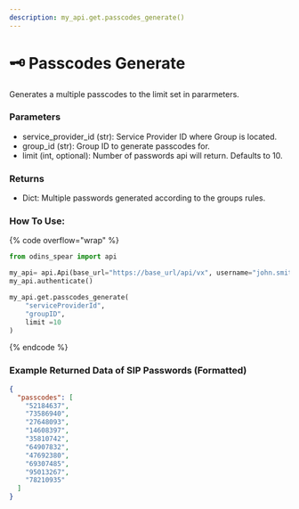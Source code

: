 ```yaml
---
description: my_api.get.passcodes_generate()
---
```


# 🗝️ Passcodes Generate

Generates a multiple passcodes to the limit set in pararmeters.

### Parameters&#x20;

* service\_provider\_id (str): Service Provider ID where Group is located.&#x20;
* group\_id (str): Group ID to generate passcodes for.&#x20;
* limit (int, optional): Number of passwords api will return. Defaults to 10.

### Returns

* Dict: Multiple passwords generated according to the groups rules.

### How To Use:

{% code overflow="wrap" %}
```python
from odins_spear import api

my_api= api.Api(base_url="https://base_url/api/vx", username="john.smith", password="ODIN_INSTANCE_1")
my_api.authenticate()

my_api.get.passcodes_generate(
    "serviceProviderId",
    "groupID",
    limit =10
)
```
{% endcode %}

### Example Returned Data of SIP Passwords (Formatted)

```json
{
  "passcodes": [
    "52184637",
    "73586940",
    "27648093",
    "14608397",
    "35810742",
    "64907832",
    "47692380",
    "69307485",
    "95013267",
    "78210935"
  ]
}
```
